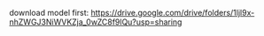 download model first: https://drive.google.com/drive/folders/1ljl9x-nhZWGJ3NiWVKZja_0wZC8f9lQu?usp=sharing
